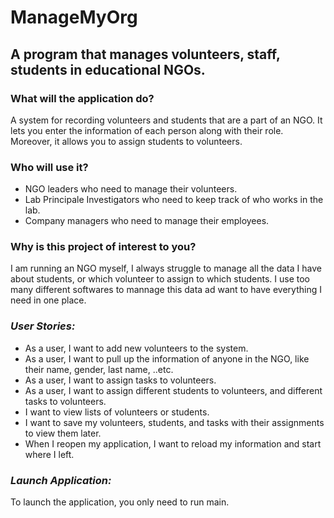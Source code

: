 # ManageMyOrg

## A program that manages volunteers, staff, students in educational NGOs. 



### What will the application do?
A system for recording volunteers and students that are a part of an NGO. 
It lets you enter the information of each person along with their role. Moreover, it 
allows you to assign students to volunteers.  
### Who will use it?
- NGO leaders who need to manage their volunteers. 
- Lab Principale Investigators who need to keep track of who works in the lab. 
- Company managers who need to manage their employees.    
### Why is this project of interest to you?
I am running an NGO myself, I always struggle to manage all the data I have about
students, or which volunteer to assign to which students. I use too many different 
softwares to mannage this data ad want to have everything I need in one place. 





### *User Stories:*
- As a user, I want to add new volunteers to the system. 
- As a user, I want to pull up the information of anyone in the NGO, like their name, gender, last name, ..etc.
- As a user, I want to assign tasks to volunteers.  
- As a user, I want to assign different students to volunteers, and different tasks to volunteers.
- I want to view lists of volunteers or students. 
- I want to save my volunteers, students, and tasks with their assignments to view them later. 
- When I reopen my application, I want to reload my information and start where I left. 


### *Launch Application:*

To launch the application, you only need to run main. 